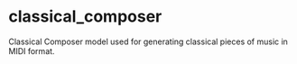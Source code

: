 # classical_composer
Classical Composer model used for generating classical pieces of music in MIDI format.
